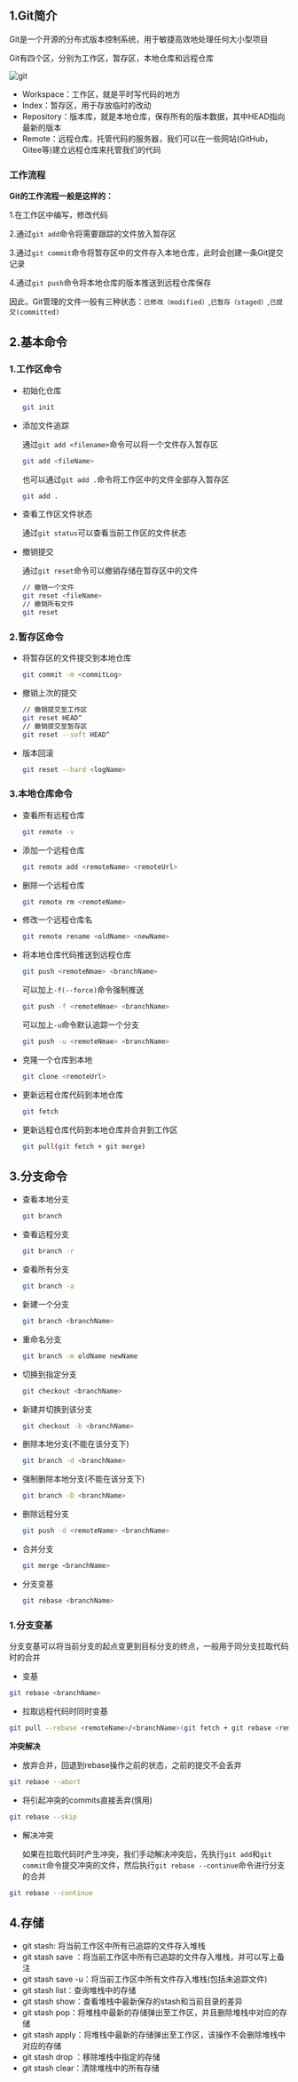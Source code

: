 ## 1.Git简介

Git是一个开源的分布式版本控制系统，用于敏捷高效地处理任何大小型项目

Git有四个区，分别为工作区，暂存区，本地仓库和远程仓库

![git](C:\Users\jiacheng_huang\Desktop\notes\实践笔记\assets\git.png)

- Workspace：工作区，就是平时写代码的地方
- Index：暂存区，用于存放临时的改动
- Repository：版本库，就是本地仓库，保存所有的版本数据，其中HEAD指向最新的版本
- Remote：远程仓库，托管代码的服务器，我们可以在一些网站(GitHub，Gitee等)建立远程仓库来托管我们的代码

### 工作流程

**Git的工作流程一般是这样的：**

1.在工作区中编写，修改代码

2.通过`git add`命令将需要跟踪的文件放入暂存区

3.通过`git commit`命令将暂存区中的文件存入本地仓库，此时会创建一条Git提交记录

4.通过`git push`命令将本地仓库的版本推送到远程仓库保存

因此，Git管理的文件一般有三种状态：`已修改（modified）`,`已暂存（staged）`,`已提交(committed)`

## 2.基本命令

### 1.工作区命令

- 初始化仓库

  ```bash
  git init
  ```

- 添加文件追踪

  通过`git add <filename>`命令可以将一个文件存入暂存区

  ```bash
  git add <fileName>
  ```

  也可以通过`git add .`命令将工作区中的文件全部存入暂存区

  ```bash
  git add .
  ```

- 查看工作区文件状态

  通过`git status`可以查看当前工作区的文件状态

- 撤销提交

  通过`git reset`命令可以撤销存储在暂存区中的文件

  ```bash
  // 撤销一个文件
  git reset <fileName>
  // 撤销所有文件
  git reset
  ```

### 2.暂存区命令

- 将暂存区的文件提交到本地仓库

  ```bash
  git commit -m <commitLog>
  ```

- 撤销上次的提交

  ```bash
  // 撤销提交至工作区
  git reset HEAD^
  // 撤销提交至暂存区
  git reset --soft HEAD^
  ```

- 版本回滚

  ```bash
  git reset --hard <logName>
  ```

### 3.本地仓库命令

- 查看所有远程仓库

  ```bash
  git remote -v
  ```

- 添加一个远程仓库

  ```bash
  git remote add <remoteName> <remoteUrl>
  ```

- 删除一个远程仓库

  ```bash
  git remote rm <remoteName>
  ```

- 修改一个远程仓库名

  ```bash
  git remote rename <oldName> <newName>
  ```

- 将本地仓库代码推送到远程仓库

  ```bash
  git push <remoteNmae> <branchName>
  ```

  可以加上`-f(--force)`命令强制推送

  ```bash
  git push -f <remoteNmae> <branchName>
  ```

  可以加上`-u`命令默认追踪一个分支

  ```bash
  git push -u <remoteNmae> <branchName>
  ```

- 克隆一个仓库到本地

  ```bash
  git clone <remoteUrl>
  ```

- 更新远程仓库代码到本地仓库

  ```bash
  git fetch
  ```

- 更新远程仓库代码到本地仓库并合并到工作区

  ```bash
  git pull(git fetch + git merge)
  ```

## 3.分支命令

- 查看本地分支

  ```bash
  git branch
  ```

- 查看远程分支

  ```bash
  git branch -r
  ```

- 查看所有分支

  ```bash
  git branch -a
  ```

- 新建一个分支

  ```bash
  git branch <branchName>
  ```

- 重命名分支

  ```bash
  git branch -m oldName newName
  ```

- 切换到指定分支

  ```bash
  git checkout <branchName>
  ```

- 新建并切换到该分支

  ```bash
  git checkout -b <branchName>
  ```

- 删除本地分支(不能在该分支下)

  ```bash
  git branch -d <branchName>
  ```

- 强制删除本地分支(不能在该分支下)

  ```bash
  git branch -D <branchName>
  ```

- 删除远程分支

  ```bash
  git push -d <remoteName> <branchName>
  ```

- 合并分支

  ```bash
  git merge <branchName>
  ```


- 分支变基

  ```bash
  git rebase <branchName>
  ```

### 1.分支变基

分支变基可以将当前分支的起点变更到目标分支的终点，一般用于同分支拉取代码时的合并

- 变基

```bash
git rebase <branchName>
```

- 拉取远程代码时同时变基

```bash
git pull --rebase <remoteName>/<branchName>(git fetch + git rebase <remoteName>/<branchName>)
```

**冲突解决**

- 放弃合并，回退到rebase操作之前的状态，之前的提交不会丢弃

```bash
git rebase --abort
```

- 将引起冲突的commits直接丢弃(慎用)

```bash
git rebase --skip
```

- 解决冲突

  如果在拉取代码时产生冲突，我们手动解决冲突后，先执行`git add`和`git commit`命令提交冲突的文件，然后执行`git rebase --continue`命令进行分支的合并

```bash
git rebase --continue
```

## 4.存储

- git stash: 将当前工作区中所有已追踪的文件存入堆栈
- git stash save <messsage>：将当前工作区中所有已追踪的文件存入堆栈，并可以写上备注
- git stash save -u：将当前工作区中所有文件存入堆栈(包括未追踪文件)
- git stash list：查询堆栈中的存储
- git stash show：查看堆栈中最新保存的stash和当前目录的差异
- git stash pop：将堆栈中最新的存储弹出至工作区，并且删除堆栈中对应的存储
- git stash apply：将堆栈中最新的存储弹出至工作区，该操作不会删除堆栈中对应的存储
- git stash drop <stashName>：移除堆栈中指定的存储
- git stash clear：清除堆栈中的所有存储

